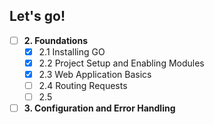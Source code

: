 ## Let's go!

- [ ] **2. Foundations**
   - [x] 2.1 Installing GO
   - [x] 2.2 Project Setup and Enabling Modules
   - [x] 2.3 Web Application Basics
   - [ ] 2.4 Routing Requests
   - [ ] 2.5
- [ ] **3. Configuration and Error Handling**